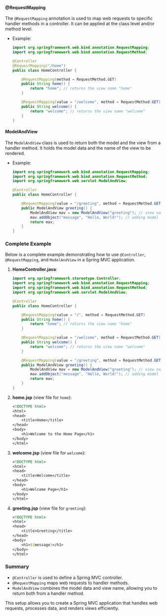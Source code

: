 #### @RequestMapping

The `@RequestMapping` annotation is used to map web requests to specific handler methods in a controller. It can be applied at the class level and/or method level.

- Example:
  ```java
  import org.springframework.web.bind.annotation.RequestMapping;
  import org.springframework.web.bind.annotation.RequestMethod;

  @Controller
  @RequestMapping("/home")
  public class HomeController {

      @RequestMapping(method = RequestMethod.GET)
      public String home() {
          return "home"; // returns the view name "home"
      }

      @RequestMapping(value = "/welcome", method = RequestMethod.GET)
      public String welcome() {
          return "welcome"; // returns the view name "welcome"
      }
  }
  ```

#### ModelAndView

The `ModelAndView` class is used to return both the model and the view from a handler method. It holds the model data and the name of the view to be rendered.

- Example:
  ```java
  import org.springframework.web.bind.annotation.RequestMapping;
  import org.springframework.web.bind.annotation.RequestMethod;
  import org.springframework.web.servlet.ModelAndView;

  @Controller
  public class HomeController {

      @RequestMapping(value = "/greeting", method = RequestMethod.GET)
      public ModelAndView greeting() {
          ModelAndView mav = new ModelAndView("greeting"); // view name
          mav.addObject("message", "Hello, World!"); // adding model data
          return mav;
      }
  }
  ```

### Complete Example

Below is a complete example demonstrating how to use `@Controller`, `@RequestMapping`, and `ModelAndView` in a Spring MVC application.

1. **HomeController.java**:
   ```java
   import org.springframework.stereotype.Controller;
   import org.springframework.web.bind.annotation.RequestMapping;
   import org.springframework.web.bind.annotation.RequestMethod;
   import org.springframework.web.servlet.ModelAndView;

   @Controller
   public class HomeController {

       @RequestMapping(value = "/", method = RequestMethod.GET)
       public String home() {
           return "home"; // returns the view name "home"
       }

       @RequestMapping(value = "/welcome", method = RequestMethod.GET)
       public String welcome() {
           return "welcome"; // returns the view name "welcome"
       }

       @RequestMapping(value = "/greeting", method = RequestMethod.GET)
       public ModelAndView greeting() {
           ModelAndView mav = new ModelAndView("greeting"); // view name
           mav.addObject("message", "Hello, World!"); // adding model data
           return mav;
       }
   }
   ```

2. **home.jsp** (view file for `home`):
   ```jsp
   <!DOCTYPE html>
   <html>
   <head>
       <title>Home</title>
   </head>
   <body>
       <h1>Welcome to the Home Page</h1>
   </body>
   </html>
   ```

3. **welcome.jsp** (view file for `welcome`):
   ```jsp
   <!DOCTYPE html>
   <html>
   <head>
       <title>Welcome</title>
   </head>
   <body>
       <h1>Welcome Page</h1>
   </body>
   </html>
   ```

4. **greeting.jsp** (view file for `greeting`):
   ```jsp
   <!DOCTYPE html>
   <html>
   <head>
       <title>Greeting</title>
   </head>
   <body>
       <h1>${message}</h1>
   </body>
   </html>
   ```

### Summary

- `@Controller` is used to define a Spring MVC controller.
- `@RequestMapping` maps web requests to handler methods.
- `ModelAndView` combines the model data and view name, allowing you to return both from a handler method.

This setup allows you to create a Spring MVC application that handles web requests, processes data, and renders views efficiently.